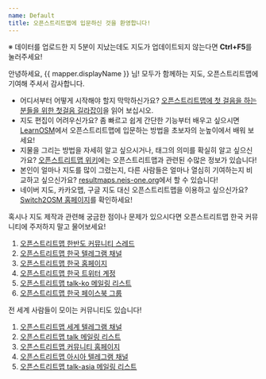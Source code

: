 ```yaml
---
name: Default
title: 오픈스트리트맵에 입문하신 것을 환영합니다!
---
```

※ 데이터를 업로드한 지 5분이 지났는데도 지도가 업데이트되지 않는다면 **Ctrl+F5**를 눌러주세요!

안녕하세요, {{ mapper.displayName }} 님! 모두가 함께하는 지도, 오픈스트리트맵에 기여해 주셔서 감사합니다.

* 어디서부터 어떻게 시작해야 할지 막막하신가요? [오픈스트리트맵에 첫 걸음을 하는 분들을 위한 첫걸음 길라잡이](https://wiki.openstreetmap.org/wiki/Ko:첫_걸음)을 읽어 보십시오.
* 지도 편집이 어려우신가요? 좀 빠르고 쉽게 간단한 기능부터 배우고 싶으시면 [LearnOSM](https://learnosm.org/ko)에서 오픈스트리트맵에 입문하는 방법을 초보자의 눈높이에서 배워 보세요!
* 지물을 그리는 방법을 자세히 알고 싶으시거나, 태그의 의미를 확실히 알고 싶으신가요? [오픈스트리트맵 위키](https://wiki.openstreetmap.org/wiki/Ko:%EC%B2%98%EC%9D%8C_%ED%99%94%EB%A9%B4)에는 오픈스트리트맵과 관련된 수많은 정보가 있습니다!
* 본인이 얼마나 지도를 많이 그렸는지, 다른 사람들은 얼마나 열심히 기여하는지 비교하고 싶으신가요? [resultmaps.neis-one.org](https://resultmaps.neis-one.org)에서 할 수 있습니다!
* 네이버 지도, 카카오맵, 구글 지도 대신 오픈스트리트맵을 이용하고 싶으신가요? [Switch2OSM 홈페이지](https://switch2osm.org)를 확인하세요!

혹시나 지도 제작과 관련해 궁금한 점이나 문제가 있으시다면 오픈스트리트맵 한국 커뮤니티에 주저하지 말고 물어보세요!
1. [오픈스트리트맵 한반도 커뮤니티 스레드](https://community.openstreetmap.org/c/communities/ko/)
2. [오픈스트리트맵 한국 텔레그램 채널](https://t.me/osmKorea)
3. [오픈스트리트맵 한국 홈페이지](https://osm.kr)
4. [오픈스트리트맵 한국 트위터 계정](https://twitter.com/osmkorea)
5. [오픈스트리트맵 talk-ko 메일링 리스트](https://lists.openstreetmap.org/listinfo/talk-ko)
6. [오픈스트리트맵 한국 페이스북 그룹](https://facebook.com/groups/osmkorea)

전 세계 사람들이 모이는 커뮤니티도 있습니다!
1. [오픈스트리트맵 세계 텔레그램 채널](https://t.me/OpenStreetMapOrg)
2. [오픈스트리트맵 talk 메일링 리스트](https://lists.openstreetmap.org/listinfo/talk)
3. [오픈스트리트맵 커뮤니티 홈페이지](https://community.openstreetmap.org/)
4. [오픈스트리트맵 아시아 텔레그램 채널](https://t.me/OpenStreetMapAsia)
5. [오픈스트리트맵 talk-asia 메일링 리스트](https://lists.openstreetmap.org/listinfo/talk-asia)
